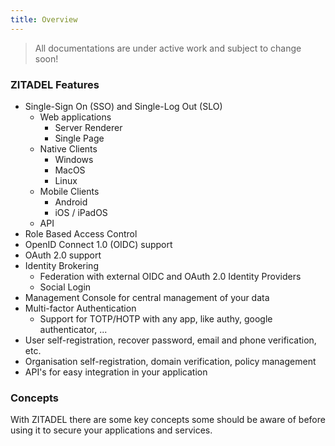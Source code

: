 ```yaml
---
title: Overview
---
```


> All documentations are under active work and subject to change soon!

### ZITADEL Features

- Single-Sign On (SSO) and Single-Log Out (SLO)
  - Web applications
    - Server Renderer
    - Single Page
  - Native Clients
    - Windows
    - MacOS
    - Linux
  - Mobile Clients
    - Android
    - iOS / iPadOS
  - API
- Role Based Access Control
- OpenID Connect 1.0 (OIDC) support
- OAuth 2.0 support
- Identity Brokering
  - Federation with external OIDC and OAuth 2.0 Identity Providers
  - Social Login
- Management Console for central management of your data
- Multi-factor Authentication
  - Support for TOTP/HOTP with any app, like authy, google authenticator, ...
- User self-registration, recover password, email and phone verification, etc.
- Organisation self-registration, domain verification, policy management
- API's for easy integration in your application

### Concepts

With ZITADEL there are some key concepts some should be aware of before using it to secure your applications and services.
